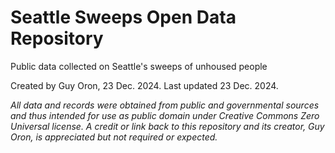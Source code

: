 # Seattle Sweeps Open Data Repository
Public data collected on Seattle's sweeps of unhoused people

Created by Guy Oron, 23 Dec. 2024. Last updated 23 Dec. 2024.

_All data and records were obtained from public and governmental sources and thus intended for use as public domain under Creative Commons Zero Universal license. A credit or link back to this repository and its creator, Guy Oron, is appreciated but not required or expected._

